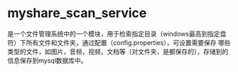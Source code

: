 # myshare_scan_service

是一个文件管理系统中的一个模块，用于检索指定目录（windows最高到指定盘符）下所有文件和文件夹，通过配置（config.properties），可设置需要保存
哪些类型的文件，如图片，音频，视频，文档等（对文件夹，是都保存的），存储到的信息保存到mysql数据库中。
